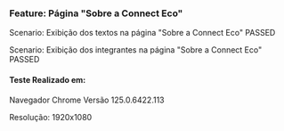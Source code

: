 

### Feature: Página "Sobre a Connect Eco"
Scenario: Exibição dos textos na página "Sobre a Connect Eco" PASSED

Scenario: Exibição dos integrantes na página "Sobre a Connect Eco" PASSED

#### Teste Realizado em:
  Navegador Chrome Versão 125.0.6422.113
  
  Resolução: 1920x1080
